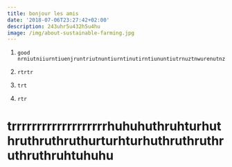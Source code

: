 ```yaml
---
title: bonjour les amis
date: '2018-07-06T23:27:42+02:00'
description: 243uhr5u432h5u4hu
image: /img/about-sustainable-farming.jpg
---
```

1. ```
   good nrniutniiurntiuenjruntriutnuntiurntinutirntiununtiutrnuztnwurenutnzuienunrtunertrt
   ```
2. ```
   rtrtr
   ```
3. ```
   trt
   ```
4. ```
   rtr
   ```

# trrrrrrrrrrrrrrrrrrrhuhuhuthruhturhuthruthruthruthurturhturhuthruthruthruthruthruhtuhuhu

